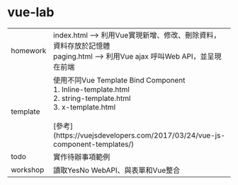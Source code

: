# vue-lab

<table>
    <tr>
        <td>homework</td>
        <td>
            index.html --> 利用Vue實現新增、修改、刪除資料，資料存放於記憶體 <br />
            paging.html --> 利用Vue ajax 呼叫Web API，並呈現在前端
        </td>
    </tr>
        <tr>
        <td>template</td>
        <td>
             使用不同Vue Template Bind Component <br />
             1. Inline-template.html <br />
             2. string-template.html <br />
             3. x-template.html  <br /><br />
             [參考] (https://vuejsdevelopers.com/2017/03/24/vue-js-component-templates/)
        </td>
    </tr>
    <tr>
        <td>todo</td>
        <td>實作待辦事項範例</td>
    </tr>
    <tr>
        <td>workshop</td>
        <td>讀取YesNo WebAPI、與表單和Vue整合</td>
    </tr>
</table>
